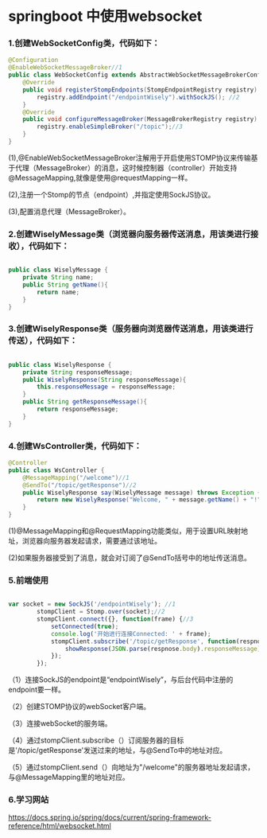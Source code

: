 # springboot 中使用websocket

### 1.创建WebSocketConfig类，代码如下：

```java
@Configuration
@EnableWebSocketMessageBroker//1
public class WebSocketConfig extends AbstractWebSocketMessageBrokerConfigurer{
    @Override
    public void registerStompEndpoints(StompEndpointRegistry registry) {
        registry.addEndpoint("/endpointWisely").withSockJS(); //2
    }
    @Override
    public void configureMessageBroker(MessageBrokerRegistry registry) {
        registry.enableSimpleBroker("/topic");//3
    }
}

```
(1),@EnableWebSocketMessageBroker注解用于开启使用STOMP协议来传输基于代理（MessageBroker）的消息，这时候控制器（controller）开始支持@MessageMapping,就像是使用@requestMapping一样。

(2),注册一个Stomp的节点（endpoint）,并指定使用SockJS协议。

(3),配置消息代理（MessageBroker）。

### 2.创建WiselyMessage类（浏览器向服务器传送消息，用该类进行接收），代码如下：

```java

public class WiselyMessage {
    private String name;
    public String getName(){
        return name;
    }
}

```

### 3.创建WiselyResponse类（服务器向浏览器传送消息，用该类进行传送），代码如下：

```java

public class WiselyResponse {
    private String responseMessage;
    public WiselyResponse(String responseMessage){
        this.responseMessage = responseMessage;
    }
    public String getResponseMessage(){
        return responseMessage;
    }
}

```

### 4.创建WsController类，代码如下：

```java
@Controller
public class WsController {
    @MessageMapping("/welcome")//1
    @SendTo("/topic/getResponse")//2
    public WiselyResponse say(WiselyMessage message) throws Exception {
        return new WiselyResponse("Welcome, " + message.getName() + "!");
    }
}
```
(1)@MessageMapping和@RequestMapping功能类似，用于设置URL映射地址，浏览器向服务器发起请求，需要通过该地址。

(2)如果服务器接受到了消息，就会对订阅了@SendTo括号中的地址传送消息。

### 5.前端使用

```javascript

var socket = new SockJS('/endpointWisely'); //1
        stompClient = Stomp.over(socket);//2
        stompClient.connect({}, function(frame) {//3
            setConnected(true);
            console.log('开始进行连接Connected: ' + frame);
            stompClient.subscribe('/topic/getResponse', function(respnose){ //4
                showResponse(JSON.parse(respnose.body).responseMessage);
            });
        });

```
（1）连接SockJS的endpoint是“endpointWisely”，与后台代码中注册的endpoint要一样。

（2）创建STOMP协议的webSocket客户端。

（3）连接webSocket的服务端。

（4）通过stompClient.subscribe（）订阅服务器的目标是'/topic/getResponse'发送过来的地址，与@SendTo中的地址对应。

（5）通过stompClient.send（）向地址为"/welcome"的服务器地址发起请求，与@MessageMapping里的地址对应。

### 6.学习网站

https://docs.spring.io/spring/docs/current/spring-framework-reference/html/websocket.html

